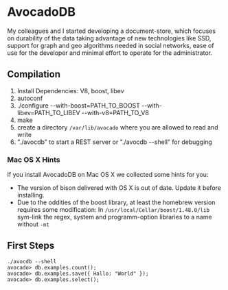 # AvocadoDB

My colleagues and I started developing a document-store, which focuses on durability 
of the data taking advantage of new technologies like SSD, support for graph and geo 
algorithms needed in social networks, ease of use for the developer and minimal 
effort to operate for the administrator. 

## Compilation

1. Install Dependencies: V8, boost, libev
2. autoconf
3. ./configure --with-boost=PATH_TO_BOOST --with-libev=PATH_TO_LIBEV --with-v8=PATH_TO_V8
4. make
5. create a directory `/var/lib/avocado` where you are allowed to read and write
6. "./avocdb" to start a REST server or "./avocdb --shell" for debugging

### Mac OS X Hints

If you install AvocadoDB on Mac OS X we collected some hints for you:

* The version of bison delivered with OS X is out of date. Update it before installing.
* Due to the oddities of the boost library, at least the homebrew version requires some modification: In `/usr/local/Cellar/boost/1.48.0/lib` sym-link the regex, system and programm-option libraries to a name without `-mt`

## First Steps

    ./avocdb --shell
    avocado> db.examples.count();
    avocado> db.examples.save({ Hallo: "World" });
    avocado> db.examples.select();
